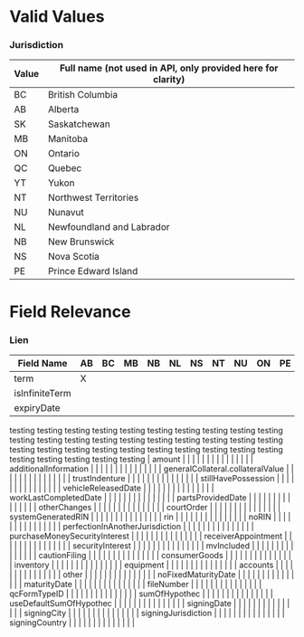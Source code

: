 # Valid Values
### Jurisdiction

| Value | Full name (not used in API, only provided here for clarity) |
| ----- | ----------------------------------------------------------- |
| BC | British Columbia |
| AB | Alberta |
| SK | Saskatchewan |
| MB | Manitoba |
| ON | Ontario |
| QC | Quebec |
| YT | Yukon |
| NT | Northwest Territories |
| NU | Nunavut |
| NL | Newfoundland and Labrador |
| NB | New Brunswick |
| NS | Nova Scotia |
| PE | Prince Edward Island |

# Field Relevance
### Lien
| Field Name | AB | BC | MB | NB | NL | NS | NT | NU | ON | PE | QC | SK | YT |
|---|---|---|---|---|---|---|---|---|---|---|---|---|---|
| term | X | | | | | | | | | | | | | 
| isInfiniteTerm | | | | | | | | | | | | | |
| expiryDate | | | | | | | | | | | |
<tr><td colspan="14">testing testing testing testing testing testing testing testing testing testing testing testing testing testing testing testing testing testing testing testing testing testing testing testing testing testing testing testing testing testing testing testing testing testing testing </td></tr>
| amount | | | | | | | | | | | | | |
| additionalInformation | | | | | | | | | | | | | |
| generalCollateral.collateralValue | | | | | | | | | | | | | |
| trustIndenture | | | | | | | | | | | | | |
| stillHavePossession | | | | | | | | | | | | | |
| vehicleReleasedDate | | | | | | | | | | | | | |
| workLastCompletedDate | | | | | | | | | | | | | |
| partsProvidedDate | | | | | | | | | | | | | |
| otherChanges | | | | | | | | | | | | | |
| courtOrder | | | | | | | | | | | | | |
| systemGeneratedRIN | | | | | | | | | | | | | |
| rin | | | | | | | | | | | | | |
| noRIN | | | | | | | | | | | | | |
| perfectionInAnotherJurisdiction | | | | | | | | | | | | | |
| purchaseMoneySecurityInterest | | | | | | | | | | | | | |
| receiverAppointment | | | | | | | | | | | | | |
| securityInterest | | | | | | | | | | | | | |
| mvIncluded | | | | | | | | | | | | | |
| cautionFiling | | | | | | | | | | | | | |
| consumerGoods | | | | | | | | | | | | | |
| inventory | | | | | | | | | | | | | |
| equipment | | | | | | | | | | | | | |
| accounts | | | | | | | | | | | | | |
| other | | | | | | | | | | | | | |
| noFixedMaturityDate | | | | | | | | | | | | | |
| maturityDate | | | | | | | | | | | | | |
| fileNumber | | | | | | | | | | | | | |
| qcFormTypeID | | | | | | | | | | | | | |
| sumOfHypothec | | | | | | | | | | | | | |
| useDefaultSumOfHypothec | | | | | | | | | | | | | |
| signingDate | | | | | | | | | | | | | |
| signingCity | | | | | | | | | | | | | |
| signingJurisdiction | | | | | | | | | | | | | |
| signingCountry | | | | | | | | | | | | | |
